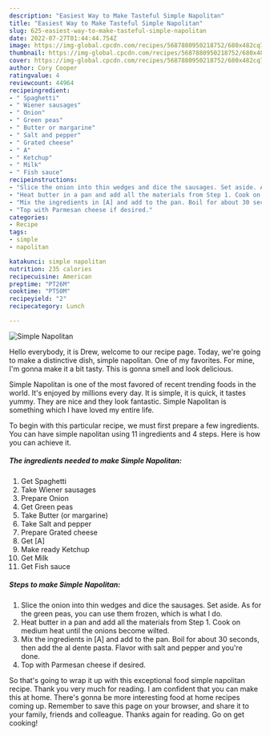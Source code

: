 ```yaml
---
description: "Easiest Way to Make Tasteful Simple Napolitan"
title: "Easiest Way to Make Tasteful Simple Napolitan"
slug: 625-easiest-way-to-make-tasteful-simple-napolitan
date: 2022-07-27T01:44:44.754Z
image: https://img-global.cpcdn.com/recipes/5687880950218752/680x482cq70/simple-napolitan-recipe-main-photo.jpg
thumbnail: https://img-global.cpcdn.com/recipes/5687880950218752/680x482cq70/simple-napolitan-recipe-main-photo.jpg
cover: https://img-global.cpcdn.com/recipes/5687880950218752/680x482cq70/simple-napolitan-recipe-main-photo.jpg
author: Cory Cooper
ratingvalue: 4
reviewcount: 44964
recipeingredient:
- " Spaghetti"
- " Wiener sausages"
- " Onion"
- " Green peas"
- " Butter or margarine"
- " Salt and pepper"
- " Grated cheese"
- " A"
- " Ketchup"
- " Milk"
- " Fish sauce"
recipeinstructions:
- "Slice the onion into thin wedges and dice the sausages. Set aside. As for the green peas, you can use them frozen, which is what I do."
- "Heat butter in a pan and add all the materials from Step 1. Cook on medium heat until the onions become wilted."
- "Mix the ingredients in [A] and add to the pan. Boil for about 30 seconds, then add the al dente pasta. Flavor with salt and pepper and you&#39;re done."
- "Top with Parmesan cheese if desired."
categories:
- Recipe
tags:
- simple
- napolitan

katakunci: simple napolitan 
nutrition: 235 calories
recipecuisine: American
preptime: "PT26M"
cooktime: "PT50M"
recipeyield: "2"
recipecategory: Lunch

---
```



![Simple Napolitan](https://img-global.cpcdn.com/recipes/5687880950218752/680x482cq70/simple-napolitan-recipe-main-photo.jpg)

Hello everybody, it is Drew, welcome to our recipe page. Today, we're going to make a distinctive dish, simple napolitan. One of my favorites. For mine, I'm gonna make it a bit tasty. This is gonna smell and look delicious.

Simple Napolitan is one of the most favored of recent trending foods in the world. It's enjoyed by millions every day. It is simple, it is quick, it tastes yummy. They are nice and they look fantastic. Simple Napolitan is something which I have loved my entire life.




To begin with this particular recipe, we must first prepare a few ingredients. You can have simple napolitan using 11 ingredients and 4 steps. Here is how you can achieve it.

<!--inarticleads1-->

##### The ingredients needed to make Simple Napolitan:

1. Get  Spaghetti
1. Take  Wiener sausages
1. Prepare  Onion
1. Get  Green peas
1. Take  Butter (or margarine)
1. Take  Salt and pepper
1. Prepare  Grated cheese
1. Get  [A]
1. Make ready  Ketchup
1. Get  Milk
1. Get  Fish sauce




<!--inarticleads2-->

##### Steps to make Simple Napolitan:

1. Slice the onion into thin wedges and dice the sausages. Set aside. As for the green peas, you can use them frozen, which is what I do.
1. Heat butter in a pan and add all the materials from Step 1. Cook on medium heat until the onions become wilted.
1. Mix the ingredients in [A] and add to the pan. Boil for about 30 seconds, then add the al dente pasta. Flavor with salt and pepper and you&#39;re done.
1. Top with Parmesan cheese if desired.




So that's going to wrap it up with this exceptional food simple napolitan recipe. Thank you very much for reading. I am confident that you can make this at home. There's gonna be more interesting food at home recipes coming up. Remember to save this page on your browser, and share it to your family, friends and colleague. Thanks again for reading. Go on get cooking!
